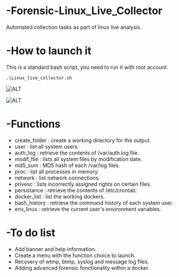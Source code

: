 # -Forensic-Linux_Live_Collector
Automated collection tasks as part of linux live analysis.

# -How to launch it
This is a standard bash script, you need to run it with root account.

  `.\Linux_live_collector.sh`

  ![ALT](../Referentiel/launch_1.png)

  ![ALT](../Referentiel/launch_2.png)

# -Functions
  - create_folder : create a working directory for the output.
  - user : list all system users.
  - auth_log : retrieve the contents of /var/auth.log file.
  - modif_file : lists all system files by modification date.
  - md5_sum : MD5 hash of each /var/log files.
  - proc : list all processes in memory.
  - network : list network connections.
  - privesc : lists incorrectly assigned rights on certain files.
  - persistance : retrieve the contents of /etc/crontab.
  - docker_list : list the working dockers.
  - bash_history : retrieve the command history of each system user.
  - env_linux : retrieve the current user's environment variables.

# -To do list
  - Add banner and help information.
  - Create a menu with the function choice to launch.
  - Recovery of wtmp, btmp, syslog and message log files.
  - Adding advanced forensic fonctionality within a docker. 



